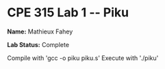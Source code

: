 # CPE 315 Lab 1 -- Piku

**Name:** Mathieux Fahey

**Lab Status:** Complete

Compile with 'gcc -o piku piku.s'
Execute with './piku'

